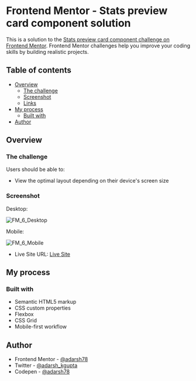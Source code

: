 # Frontend Mentor - Stats preview card component solution

This is a solution to the [Stats preview card component challenge on Frontend Mentor](https://www.frontendmentor.io/challenges/stats-preview-card-component-8JqbgoU62). Frontend Mentor challenges help you improve your coding skills by building realistic projects.

## Table of contents

- [Overview](#overview)
  - [The challenge](#the-challenge)
  - [Screenshot](#screenshot)
  - [Links](#links)
- [My process](#my-process)
  - [Built with](#built-with)
- [Author](#author)

## Overview

### The challenge

Users should be able to:

- View the optimal layout depending on their device's screen size

### Screenshot

Desktop:

![FM_6_Desktop](https://user-images.githubusercontent.com/64201509/219868456-4ee07b02-9905-48b0-b882-31b6bb7c8ccc.png)

Mobile:

![FM_6_Mobile](https://user-images.githubusercontent.com/64201509/219868480-b63c74b1-553c-4e35-9b80-79408ed79c58.png)


- Live Site URL: [Live Site](https://adarsh78.github.io/Stats-Preview-Card-Component/)

## My process

### Built with

- Semantic HTML5 markup
- CSS custom properties
- Flexbox
- CSS Grid
- Mobile-first workflow

## Author

- Frontend Mentor - [@adarsh78](https://www.frontendmentor.io/profile/adarsh78)
- Twitter - [@adarsh_kgupta](https://twitter.com/adarsh_kgupta)
- Codepen - [@adarsh78](https://codepen.io/adarsh78)

